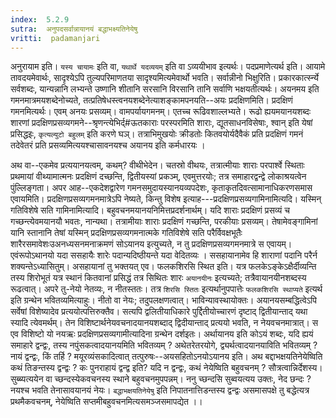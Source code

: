 ```yaml
---
index:  5.2.9
sutra:  अनुपदसर्वान्नायानयं बद्धाभक्ष्यतिनेयेषु
vritti:  padamanjari
---
```


अनुरायाम इति। `यस्य चायामः` इति वा, `यथार्थे यदव्ययम्` इति वा ऽव्ययीभाव इत्यर्थः। पदप्रमाणेत्यर्थ इति। आयामे तावदयमेवार्थः, सादृश्येऽपि तुल्यपरिमाणतया सादृश्यमित्यमेवार्थो भवति। सर्वान्नीनो भिक्षुरिति। प्रकारकार्त्स्न्ये सर्वशब्दः, यान्यन्नानि लभ्यन्ते उष्णानि शीतानि सरसानि विरसानि तानि सर्वाणि भक्षयतीत्यर्थः। अयनमय इति गमनमात्रमयशब्देनोच्यते, तत्प्रतिषेधस्त्वनयशब्देनेत्याशङ्कामपनयति--अयः प्रदक्षिणमिति। प्रदक्षिणं गमनमित्यर्थः। एवम् अनयः प्रसव्यम्। वामपर्यायगमनम्। एतच्च रूढिवशाल्लभ्यते। रूढो ह्ययमयानयशब्दः शारणां प्रदक्षिणप्रसव्यगमने--श्रृणन्त्येभिर्द्#ऊतकाराः परस्परमिति शाराः, द्यूतसाधनविसेषाः, श्वान् इति येषां प्रसिद्धइः, `कृत्यल्युटो बहुलम्` इति करणे घञ्। तत्राभिमुखयोः क्रीडतोः कितवयोर्यदैवैकं प्रति प्रदक्षिणं गमनं तदेवेतरं प्रति प्रसव्यमित्ययश्चासावनयश्च अयानय इति कर्मधारयः ।

अथ वा--एकमेव प्रत्ययानयत्वम्, कथम्? वीथीभेदेन। चतस्रो वीथयः, तत्रात्मीयाः शाराः परपार्श्वे स्थिताः प्रथमायां वीथ्यामात्मनः प्रदक्षिणं दच्छन्ति, द्वितीयस्यां प्रकञ्म्, एवमुत्तरयोः; तत्र समाहारद्वन्द्वे लोकाश्रयत्वेन पुंल्लिङ्गता। 
	अपर आह--एकदेशद्वारेण गमनसमुदायस्यानयव्यपदेशः, कृताकृतदिवत्सामानाधिकरणसमास एवायमिति। प्रदक्षिणप्रसव्यगमनमात्रेऽपि नेष्यते, किन्तु विशेष इत्याह---प्रदक्षिणप्रसव्यगामिनामित्यदि। यस्मिन् गतिविशेषे सति गामिनामित्यादि। बहुवचनमयानयनिमित्तप्रदर्शनार्थम्। यदि शाराः प्रदक्षिणं प्रसव्यं च गच्छन्त्येवमयानयौ भवतः, नान्यथा। तत्रामीयाः शाराः प्रदक्षिणं गच्छन्ति, परकीयाः प्रसव्यम्। तेषामेवङ्गामिनां यानि स्तानानि तेषां यस्मिन् प्रदक्षिणप्रसव्यगमनात्मके गतिविशेषे सति परैर्विवक्षभूतैः शारैरसमावेशःउअनध्यसनमनाक्रमणं सोऽयानय इत्युच्यते, न तु प्रदक्षिणप्रसव्यगमनमात्रे स एवायम्।  एवंरूपोऽथानयो यदा ससहायैः शारेः पदान्यदिष्ठीयन्ते यदा वेदितव्यः । ससहायानामेव हि शाराणां पदानि परैर्न शक्यन्तेऽध्यासितुम्। असहायानां तु भक्तयत् एव। फलकशिरसि स्थित इति। यत्र फलकेऽङ्केऽक्षैर्दीव्यन्ति तस्य शिरोभूतं यत्र स्थानं कितवानां प्रसिद्धं तत्र सिथितः शारः `अयानयीनः` इत्यच्यते; तत्रैवायानयीनशब्दस्य रूढत्वात्।
	अपरे तु-नेयो नेतव्यः, न नीतस्ततः। तत्र `शिरसि स्तितः` इत्यर्थानुपपात्तेः `फलकशिरसि स्थाप्यते` इत्यर्थ इति ग्रन्थेन भवितव्यमित्याहुः। नीतो वा नेयः; तदुपलक्षणत्वात्। भाविन्यावस्थायोक्तः। अयानयसम्बद्धित्वेऽपि सर्वेषां विशेष्यादेव प्रत्ययोत्पत्तिरुक्तैव। सत्यपि द्वलितीयाधिकारे पुर्द्दितीयोच्चारणं दृष्टाद् द्वितीयान्ताद् यथा स्यादि त्येवमर्थम्। तेन विशिष्टार्थनेयवचनादयानयशब्दाद् द्विदीयान्ताद् प्रत्ययो भवति, न नेयवचनमात्रात्। स एव विशिष्टो यो नयऋः प्रदक्षिणप्रसव्यगामीत्यादिना ग्रन्थेन दर्शइतः।
	अर्थायानय इति कोऽयं शब्दः, यदि ह्ययं समाहारे द्वन्द्वः, तस्य नपुंसकत्वादयानयमिति भवितव्यम् ? अथेतरेतरयोगे, द्व्यर्थत्वादयानयाविति भवितव्यम् ? नायं द्वन्द्वः, किं तर्हि ? मयूरव्यंसकादित्वात् तत्पुरुषः--अयसहितोऽनयोऽयानय इति। अथ बद्दाभक्षयतिनेयेष्विति कथं तिङन्तस्य द्वन्द्वः ? कः पुनराहायं द्वन्द्व इति? यदि न द्वन्द्वः, कथं नेयेष्विति बहुवचनम् ? सौत्रत्वान्निर्देशस्य। सुब्ब्यत्ययेन वा च्छन्दस्येकवचनस्य स्थाने बहुवचनमुपपन्नम्। ननु च्छन्दसि सुब्वयत्यय उक्तः, नेद छन्दः ? नयश्च भवति तेनासावयानयं नेयः। `बद्धाभक्षयतिनेयेषु` इति निपातनात्तिडन्तस्य द्वन्द्वः असमासपक्षे तु बद्धेत्यत्र प्रथमैकवचनम्, नेयेष्विति सप्तमीबहुवचनमित्यसमञ्जसमापद्येत ।।  

